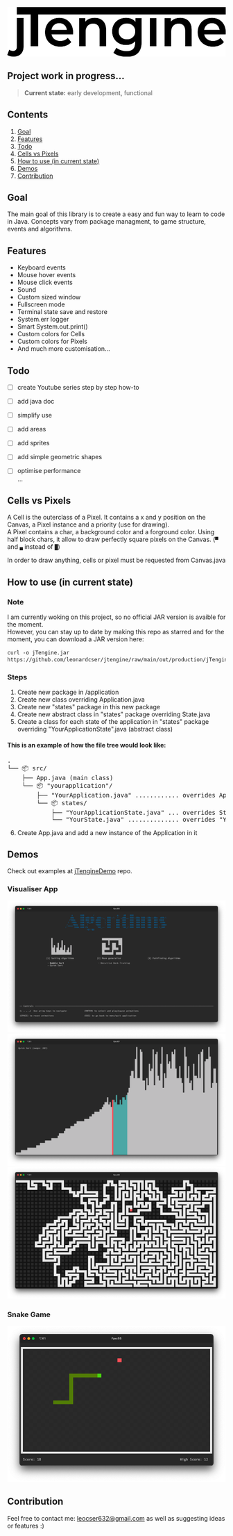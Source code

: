 <img src="res/jTengineLogo.png" alt="C++ Logo" width="514" height="114" />

## Project work in progress... 
> **Current state:** early development, functional

## Contents

1. [Goal](#goal)
2. [Features](#features)
3. [Todo](#todo)
4. [Cells vs Pixels](#cells-vs-pixels)
5. [How to use (in current state)](#how-to-use)
6. [Demos](#demos)
7. [Contribution](#contribution)


<a name="goal"></a>
## Goal
The main goal of this library is to create a easy and fun way to learn to code in Java. Concepts vary from package managment, to game structure, events and algorithms.


<a name="features"></a>
## Features
- Keyboard events
- Mouse hover events
- Mouse click events
- Sound
- Custom sized window
- Fullscreen mode
- Terminal state save and restore
- System.err logger
- Smart System.out.print()
- Custom colors for Cells
- Custom colors for Pixels
- And much more customisation...


<a name="todo"></a>
## Todo
- [ ] create Youtube series step by step how-to
- [ ] add java doc
- [ ] simplify use
- [ ] add areas
- [ ] add sprites
- [ ] add simple geometric shapes  
- [ ] optimise performance  
...


<a name="cells-vs-pixels"></a>
## Cells vs Pixels
A Cell is the outerclass of a Pixel. It contains a x and y position on the Canvas, a Pixel instance and a priority (use for drawing).  
A Pixel contains a char, a background color and a forground color. Using half block chars, it allow to draw perfectly square pixels on the Canvas. (`▀` and `▄` instead of `█`)


In order to draw anything, cells or pixel must be requested from Canvas.java


<a name="how-to-use"></a>
## How to use (in current state)
### Note
I am currently woking on this project, so no official JAR version is avaible for the moment.  
However, you can stay up to date by making this repo as starred and for the moment, you can download a JAR version here:
```console
curl -o jTengine.jar https://github.com/leonardcser/jtengine/raw/main/out/production/jTengine.jar
```

### Steps
1. Create new package in /application
2. Create new class overriding Application.java
3. Create new "states" package in this new package
4. Create new abstract class in "states" package overriding State.java
5. Create a class for each state of the application in "states" package overriding "YourApplicationState".java (abstract class)

#### This is an example of how the file tree would look like:
<pre>
.
└── 📦 src/
    ├── App.java (main class)
    └── 📦 "yourapplication"/
        ├── "YourApplication.java" ............ overrides Application.java
        └── 📦 states/
            ├── "YourApplicationState.java" ... overrides State.java
            └── "YourState.java" .............. overrides "YourApplicationState.java"
</pre>

6. Create App.java and add a new instance of the Application in it

<a name="demo"></a>
## Demos
Check out examples at [jTengineDemo](https://github.com/leonardcser/jtenginedemo) repo.

### Visualiser App
![menuAlgorithms](res/demo/menuAlgorithms.png)
![quickSort](res/demo/quickSort.png)
![maze](res/demo/maze.png)

### Snake Game
![snake](res/demo/snake.png)


<a name="contribution"></a>
## Contribution
Feel free to contact me: leocser632@gmail.com as well as suggesting ideas or features :)
